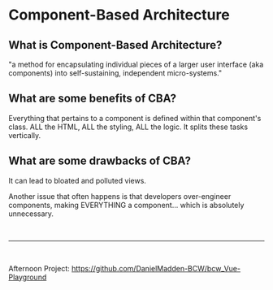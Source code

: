 # Component-Based Architecture

## What is Component-Based Architecture?

"a method for encapsulating individual pieces of a larger user interface (aka components) into self-sustaining, independent micro-systems."

## What are some benefits of CBA?

Everything that pertains to a component is defined within that component's class. ALL the HTML, ALL the styling, ALL the logic. It splits these tasks vertically.

## What are some drawbacks of CBA?

It can lead to bloated and polluted views.

Another issue that often happens is that developers over-engineer components, making EVERYTHING a component... which is absolutely unnecessary.

<br/><hr/><br/>

Afternoon Project: https://github.com/DanielMadden-BCW/bcw_Vue-Playground